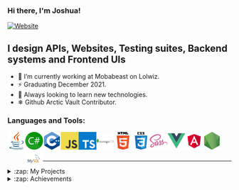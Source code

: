 ### Hi there, I'm Joshua!

[![Website](https://img.shields.io/website?label=JoshuaFernandes.ca&style=for-the-badge&url=https%3A%2F%2Fcodestackr.com)](https://joshuafernandes.ca/)

## I design APIs, Websites, Testing suites, Backend systems and Frontend UIs

- 🌱 I’m currently working at Mobabeast on Lolwiz.
- ⚡ Graduating December 2021.
- 🔭 Always looking to learn new technologies.
- ❄ Github Arctic Vault Contributor.

### Languages and Tools:

[<img align="left" alt="Terminal" width="40px" src="https://raw.githubusercontent.com/github/explore/80688e429a7d4ef2fca1e82350fe8e3517d3494d/topics/java/java.png" />][Java]
[<img align="left" alt="Terminal" width="40px" src="https://raw.githubusercontent.com/github/explore/80688e429a7d4ef2fca1e82350fe8e3517d3494d/topics/csharp/csharp.png" />][C#]
[<img align="left" alt="Terminal" width="40px" src="https://raw.githubusercontent.com/github/explore/80688e429a7d4ef2fca1e82350fe8e3517d3494d/topics/cpp/cpp.png" />][other]
[<img align="left" alt="JavaScript" width="40px" src="https://raw.githubusercontent.com/github/explore/80688e429a7d4ef2fca1e82350fe8e3517d3494d/topics/javascript/javascript.png" />][JavaScript]
[<img align="left" alt="Terminal" width="40px" src="https://raw.githubusercontent.com/github/explore/80688e429a7d4ef2fca1e82350fe8e3517d3494d/topics/typescript/typescript.png" />][typescript]
[<img align="left" alt="MongoDB" width="40px" src="https://raw.githubusercontent.com/github/explore/80688e429a7d4ef2fca1e82350fe8e3517d3494d/topics/mongodb/mongodb.png" />][Python]
[<img align="left" alt="HTML5" width="40px" src="https://raw.githubusercontent.com/github/explore/80688e429a7d4ef2fca1e82350fe8e3517d3494d/topics/html/html.png" />][html]
[<img align="left" alt="CSS3" width="40px" src="https://raw.githubusercontent.com/github/explore/80688e429a7d4ef2fca1e82350fe8e3517d3494d/topics/css/css.png" />][html]
[<img align="left" alt="Sass" width="40px" src="https://raw.githubusercontent.com/github/explore/80688e429a7d4ef2fca1e82350fe8e3517d3494d/topics/sass/sass.png" />][html]
[<img align="left" alt="Terminal" width="40px" src="https://raw.githubusercontent.com/github/explore/80688e429a7d4ef2fca1e82350fe8e3517d3494d/topics/vue/vue.png" />][Vue]
[<img align="left" alt="React" width="40px" src="https://raw.githubusercontent.com/github/explore/80688e429a7d4ef2fca1e82350fe8e3517d3494d/topics/angular/angular.png" />][Typescript]
[<img align="left" alt="Node.js" width="40px" src="https://raw.githubusercontent.com/github/explore/80688e429a7d4ef2fca1e82350fe8e3517d3494d/topics/nodejs/nodejs.png" />][NodeJs]
[<img align="left" alt="MySQL" width="40px" src="https://raw.githubusercontent.com/github/explore/80688e429a7d4ef2fca1e82350fe8e3517d3494d/topics/mysql/mysql.png" />][other]

<br />
<br />
<br />

---

<details>
  <summary>:zap: My Projects </summary>
  
<!--START_SECTION:activity-->
1. [Python Discord Bot](https://github.com/Vexrax/DiscordBot-Python) 
2. [2018 Riot API Challenge](https://github.com/afieldi/2018-Riot-API-Challenge) 
3. [2017 Riot API Challenge](https://github.com/Vexrax/lolApi2017) 
4. [Java Discord Bot](https://github.com/Vexrax/DiscordBot) 
<!--END_SECTION:activity-->

</details>

<details>
  <summary>:zap: Achievements </summary>
  
<!--START_SECTION:activity-->
1.[2018 Riot API Challenge](https://www.riotgames.com/en/DevRel/api-challenge-recap-winter-2019) Winner 
2.[2017 Riot API Challenge](https://developer.riotgames.com/api-challenge-december2017.html) Runner Up
<!--END_SECTION:activity-->

</details>


[NodeJs]: https://github.com/afieldi/2018-Riot-API-Challenge
[Python]: https://github.com/Vexrax/DiscordBot-Python
[Java]: https://github.com/Vexrax/DiscordBot
[TypeScript]: https://github.com/afieldi/2018-Riot-API-Challenge
[JavaScript]: https://github.com/Vexrax/lolApi2017
[C#]: https://github.com/Vexrax/AndroidGameV1
[html]: https://github.com/Vexrax/lolApi2017
[Vue]: https://github.com/lol-matchmaker/riot-hackathon
[other]: https://github.com/Vexrax
